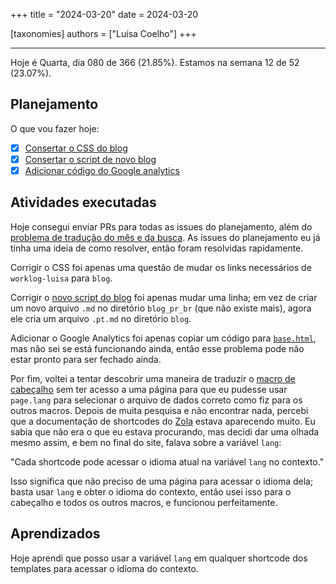+++
title = "2024-03-20"
date = 2024-03-20

[taxonomies]
authors = ["Luísa Coelho"]
+++

---

Hoje é Quarta, dia 080 de 366 (21.85%). Estamos na semana 12 de 52 (23.07%).

## Planejamento

O que vou fazer hoje:

- [x] [Consertar o CSS do blog](https://github.com/OmnicodeSolutions/blog/issues/122)
- [x] [Consertar o script de novo blog](https://github.com/OmnicodeSolutions/blog/issues/124)
- [x] [Adicionar código do Google analytics](https://github.com/OmnicodeSolutions/blog/issues/119)

## Atividades executadas

Hoje consegui enviar PRs para todas as issues do planejamento, além do [problema de tradução do mês e da busca](https://github.com/OmnicodeSolutions/blog/issues/120). As issues do planejamento eu já tinha uma ideia de como resolver, então foram resolvidas rapidamente. 

Corrigir o CSS foi apenas uma questão de mudar os links necessários de `worklog-luisa` para `blog`. 

Corrigir o [novo script do blog](https://github.com/OmnicodeSolutions/blog/blob/main/new-blog.sh) foi apenas mudar uma linha; em vez de criar um novo arquivo `.md` no diretório `blog_pr_br` (que não existe mais), agora ele cria um arquivo `.pt.md` no diretório `blog`. 

Adicionar o Google Analytics foi apenas copiar um código para [`base.html`](https://github.com/OmnicodeSolutions/blog/blob/main/themes/adidoks/templates/base.html), mas não sei se está funcionando ainda, então esse problema pode não estar pronto para ser fechado ainda.

Por fim, voltei a tentar descobrir uma maneira de traduzir o [macro de cabeçalho](https://github.com/OmnicodeSolutions/blog/blob/main/themes/adidoks/templates/macros/header.html) sem ter acesso a uma página para que eu pudesse usar `page.lang` para selecionar o arquivo de dados correto como fiz para os outros macros. Depois de muita pesquisa e não encontrar nada, percebi que a documentação de shortcodes do [Zola](https://www.getzola.org/documentation/content/shortcodes/) estava aparecendo muito. Eu sabia que não era o que eu estava procurando, mas decidi dar uma olhada mesmo assim, e bem no final do site, falava sobre a variável `lang`:

"Cada shortcode pode acessar o idioma atual na variável `lang` no contexto."

Isso significa que não preciso de uma página para acessar o idioma dela; basta usar `lang` e obter o idioma do contexto, então usei isso para o cabeçalho e todos os outros macros, e funcionou perfeitamente.

## Aprendizados

Hoje aprendi que posso usar a variável `lang` em qualquer shortcode dos templates para acessar o idioma do contexto.
